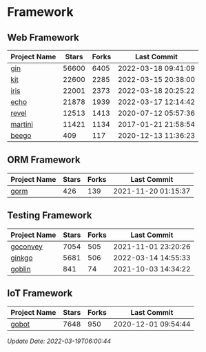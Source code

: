 # Framework

## Web Framework
| Project Name | Stars | Forks | Last Commit |
| ------------ | ----- | ----- | ----------- |
| [gin](https://github.com/gin-gonic/gin) | 56600 | 6405 | 2022-03-18 09:41:09 |
| [kit](https://github.com/go-kit/kit) | 22600 | 2285 | 2022-03-15 20:38:00 |
| [iris](https://github.com/kataras/iris) | 22001 | 2373 | 2022-03-18 20:25:22 |
| [echo](https://github.com/labstack/echo) | 21878 | 1939 | 2022-03-17 12:14:42 |
| [revel](https://github.com/revel/revel) | 12513 | 1413 | 2020-07-12 05:57:36 |
| [martini](https://github.com/go-martini/martini) | 11421 | 1134 | 2017-01-21 21:58:54 |
| [beego](https://github.com/astaxie/beego) | 409 | 117 | 2020-12-13 11:36:23 |

## ORM Framework
| Project Name | Stars | Forks | Last Commit |
| ------------ | ----- | ----- | ----------- |
| [gorm](https://github.com/jinzhu/gorm) | 426 | 139 | 2021-11-20 01:15:37 |

## Testing Framework
| Project Name | Stars | Forks | Last Commit |
| ------------ | ----- | ----- | ----------- |
| [goconvey](https://github.com/smartystreets/goconvey) | 7054 | 505 | 2021-11-01 23:20:26 |
| [ginkgo](https://github.com/onsi/ginkgo) | 5681 | 506 | 2022-03-14 14:55:33 |
| [goblin](https://github.com/franela/goblin) | 841 | 74 | 2021-10-03 14:34:22 |

## IoT Framework
| Project Name | Stars | Forks | Last Commit |
| ------------ | ----- | ----- | ----------- |
| [gobot](https://github.com/hybridgroup/gobot) | 7648 | 950 | 2020-12-01 09:54:44 |

*Update Date: 2022-03-19T06:00:44*